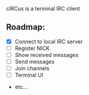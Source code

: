 cIRCus is a terminal IRC client


## Roadmap:
 - [x] Connect to local IRC server
 - [ ] Register NICK
 - [ ] Show received messages
 - [ ] Send messages
 - [ ] Join channels
 - [ ] Terminal UI
 - etc...
